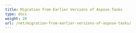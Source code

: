 ```yaml
---
title: Migration from Earlier Versions of Aspose.Tasks
type: docs
weight: 20
url: /net/migration-from-earlier-versions-of-aspose-tasks/
---
```



